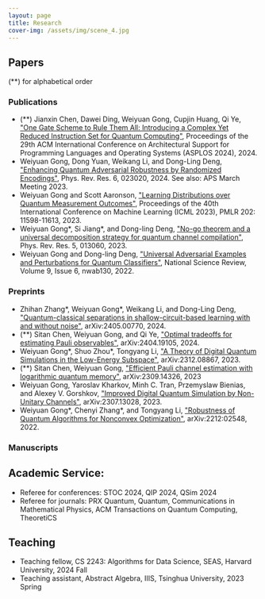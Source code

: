 ```yaml
---
layout: page
title: Research
cover-img: /assets/img/scene_4.jpg
---
```

## Papers

(**) for alphabetical order

### Publications

- (**) Jianxin Chen, Dawei Ding, Weiyuan Gong, Cupjin Huang, Qi Ye, ["One Gate Scheme to Rule Them All: Introducing a Complex Yet Reduced Instruction Set for Quantum Computing"](https://dl.acm.org/doi/10.1145/3620665.3640386), Proceedings of the 29th ACM International Conference on Architectural Support for Programming Languages and Operating Systems (ASPLOS 2024), 2024.
- Weiyuan Gong, Dong Yuan, Weikang Li, and Dong-Ling Deng, ["Enhancing Quantum Adversarial Robustness by Randomized Encodings"](https://journals.aps.org/prresearch/abstract/10.1103/PhysRevResearch.6.023020), Phys. Rev. Res. 6, 023020, 2024. See also: APS March Meeting 2023.
- Weiyuan Gong and Scott Aaronson, ["Learning Distributions over Quantum Measurement Outcomes"](https://proceedings.mlr.press/v202/gong23a/gong23a.pdf), Proceedings of the 40th International Conference on Machine Learning (ICML 2023), PMLR 202: 11598-11613, 2023.
- Weiyuan Gong\*, Si Jiang\*, and Dong-ling Deng, ["No-go theorem and a universal decomposition strategy for quantum channel compilation"](https://journals.aps.org/prresearch/abstract/10.1103/PhysRevResearch.5.013060), Phys. Rev. Res. 5, 013060, 2023.
- Weiyuan Gong and Dong-ling Deng, ["Universal Adversarial Examples and Perturbations for Quantum Classifiers"](https://academic.oup.com/nsr/article/9/6/nwab130/6325546), National Science Review, Volume 9, Issue 6, nwab130, 2022.


### Preprints

- Zhihan Zhang\*, Weiyuan Gong\*, Weikang Li, and Dong-Ling Deng, ["Quantum-classical separations in shallow-circuit-based learning with and without noise"](https://arxiv.org/abs/2405.00770), arXiv:2405.00770, 2024.
- (**) Sitan Chen, Weiyuan Gong, and Qi Ye, ["Optimal tradeoffs for estimating Pauli observables"](https://arxiv.org/abs/2404.19105), arXiv:2404.19105, 2024. 
- Weiyuan Gong\*, Shuo Zhou\*, Tongyang Li, ["A Theory of Digital Quantum Simulations in the Low-Energy Subspace"](https://arxiv.org/abs/2312.08867), arXiv:2312.08867, 2023.
- (**) Sitan Chen, Weiyuan Gong, ["Efficient Pauli channel estimation with logarithmic quantum memory"](https://arxiv.org/abs/2309.14326), arXiv:2309.14326, 2023
- Weiyuan Gong, Yaroslav Kharkov, Minh C. Tran, Przemyslaw Bienias, and Alexey V. Gorshkov, ["Improved Digital Quantum Simulation by Non-Unitary Channels"](https://arxiv.org/abs/2307.13028), arXiv:2307.13028, 2023. 
- Weiyuan Gong\*, Chenyi Zhang\*, and Tongyang Li, ["Robustness of Quantum Algorithms for Nonconvex Optimization"](https://arxiv.org/abs/2212:02548), arXiv:2212:02548, 2022.

### Manuscripts

## Academic Service:

- Referee for conferences: STOC 2024, QIP 2024, QSim 2024
- Referee for journals: PRX Quantum, Quantum, Communications in Mathematical Physics, ACM Transactions on Quantum Computing, TheoretiCS

## Teaching

- Teaching fellow, CS 2243: Algorithms for Data Science, SEAS, Harvard University, 2024 Fall
- Teaching assistant, Abstract Algebra, IIIS, Tsinghua University, 2023 Spring

